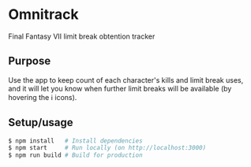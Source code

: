 # Omnitrack

Final Fantasy VII limit break obtention tracker

## Purpose

Use the app to keep count of each character's kills and limit break uses, and it will let you know when further limit breaks will be available (by hovering the ℹ️ icons).

## Setup/usage

```sh
$ npm install   # Install dependencies
$ npm start     # Run locally (on http://localhost:3000)
$ npm run build # Build for production
```
